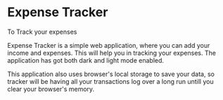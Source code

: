 # Expense Tracker
 To Track your expenses

Expense Tracker is a simple web application, where you can add your income and expenses. This will help you in tracking your expenses. 
The application has got both dark and light mode enabled.

This application also uses browser's local storage to save your data, so tracker will be having all your transactions log over a long run untill you clear  your browser's memory.
